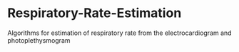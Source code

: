 # Respiratory-Rate-Estimation
Algorithms for estimation of respiratory rate from the electrocardiogram and photoplethysmogram
